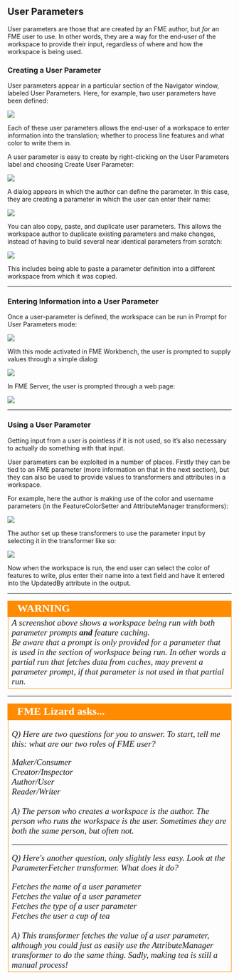 ## User Parameters ##

User parameters are those that are created *by* an FME author, but *for* an FME user to use. In other words, they are a way for the end-user of the workspace to provide their input, regardless of where and how the workspace is being used.


### Creating a User Parameter ###
User parameters appear in a particular section of the Navigator window, labeled User Parameters. Here, for example, two user parameters have been defined:

![](./Images/Img4.003.UserParametersInNavigator.png)

Each of these user parameters allows the end-user of a workspace to enter information into the translation; whether to process line features and what color to write them in.

A user parameter is easy to create by right-clicking on the User Parameters label and choosing Create User Parameter:

![](./Images/Img4.004.RightClickAddParameter.png)

A dialog appears in which the author can define the parameter. In this case, they are creating a parameter in which the user can enter their name:

![](./Images/Img4.005.DefiningUserParameter.png)


You can also copy, paste, and duplicate user parameters. This allows the workspace author to duplicate existing parameters and make changes, instead of having to build several near identical parameters from scratch:

![](./Images/Img4.006.CopyingUserParameter.png)

This includes being able to paste a parameter definition into a different workspace from which it was copied.

---

### Entering Information into a User Parameter ###
Once a user-parameter is defined, the workspace can be run in Prompt for User Parameters mode:

![](./Images/Img4.007.PromptAndRun.png)

With this mode activated in FME Workbench, the user is prompted to supply values through a simple dialog:

![](./Images/Img4.008.UserParameterDialog.png)

In FME Server, the user is prompted through a web page:

![](./Images/Img4.009.UserParameterServer.png)

---

### Using a User Parameter ###

Getting input from a user is pointless if it is not used, so it’s also necessary to actually do something with that input.

User parameters can be exploited in a number of places. Firstly they can be tied to an FME parameter (more information on that in the next section), but they can also be used to provide values to transformers and attributes in a workspace.

For example, here the author is making use of the color and username parameters (in the FeatureColorSetter and AttributeManager transformers):


![](./Images/Img4.010.UsingUserParameterInput.png)


The author set up these transformers to use the parameter input by selecting it in the transformer like so:

![](./Images/Img4.011.SelectingUserParameterInput.png)

Now when the workspace is run, the end user can select the color of features to write, plus enter their name into a text field and have it entered into the UpdatedBy attribute in the output.

---

<!--Warning Section-->

<table style="border-spacing: 0px">
<tr>
<td style="vertical-align:middle;background-color:darkorange;border: 2px solid darkorange">
<i class="fa fa-exclamation-triangle fa-lg fa-pull-left fa-fw" style="color:white;padding-right: 12px;vertical-align:text-top"></i>
<span style="color:white;font-size:x-large;font-weight: bold;font-family:serif">WARNING</span>
</td>
</tr>

<tr>
<td style="border: 1px solid darkorange">
<span style="font-family:serif; font-style:italic; font-size:larger">
A screenshot above shows a workspace being run with both parameter prompts <strong>and</strong> feature caching.
<br>Be aware that a prompt is only provided for a parameter that is used in the section of workspace being run. In other words a partial run that fetches data from caches, may prevent a parameter prompt, if that parameter is not used in that partial run.
</span>
</td>
</tr>
</table>

---

<!--Person X Says Section-->
<table style="border-spacing: 0px">
<tr>
<td style="vertical-align:middle;background-color:darkorange;border: 2px solid darkorange">
<i class="fa fa-quote-left fa-lg fa-pull-left fa-fw" style="color:white;padding-right: 12px;vertical-align:text-top"></i>
<span style="color:white;font-size:x-large;font-weight: bold;font-family:serif">FME Lizard asks...</span>
</td>
</tr>

<tr>
<td style="border: 1px solid darkorange">
<span style="font-family:serif; font-style:italic; font-size:larger">

<quiz name="">
  <question>
    <p>
      Q) Here are two questions for you to answer. To start, tell me this: what are our two roles of FME user?
    </p>
    <answer>Maker/Consumer</answer><br>
    <answer>Creator/Inspector</answer><br>
    <answer correct>Author/User</answer><br>
    <answer>Reader/Writer</answer><br>
    <br><explanation>A) The person who creates a workspace is the author. The person who runs the workspace is the user. Sometimes they are both the same person, but often not.</explanation>
  </question>

<hr>

  <question>
    <p>
      Q) Here's another question, only slightly less easy. Look at the ParameterFetcher transformer. What does it do?
    </p>
    <answer>Fetches the name of a user parameter</answer><br>
    <answer correct>Fetches the value of a user parameter</answer><br>
    <answer>Fetches the type of a user parameter</answer><br>
    <answer>Fetches the user a cup of tea</answer><br>
    <br><explanation>A) This transformer fetches the value of a user parameter, although you could just as easily use the AttributeManager transformer to do the same thing. Sadly, making tea is still a manual process!</explanation>
  </question>
</quiz>

</span>
</td>
</tr>
</table>
